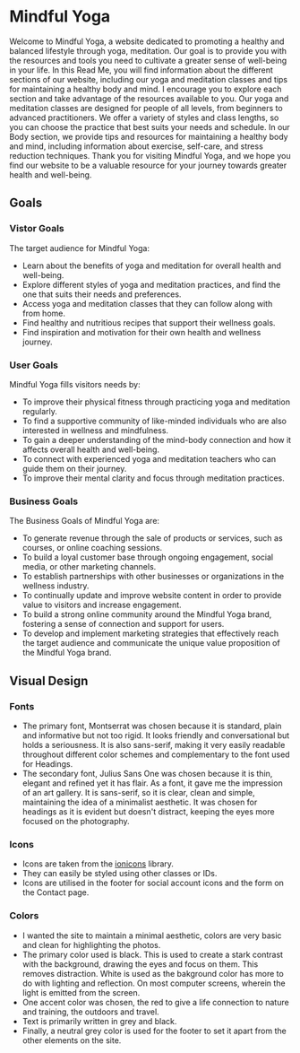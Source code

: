 # Mindful Yoga
Welcome to Mindful Yoga, a website dedicated to promoting a healthy and balanced lifestyle through yoga, meditation. Our goal is to provide you with the resources and tools you need to cultivate a greater sense of well-being in your life.
In this Read Me, you will find information about the different sections of our website, including our yoga and meditation classes and tips for maintaining a healthy body and mind. I encourage you to explore each section and take advantage of the resources available to you.
Our yoga and meditation classes are designed for people of all levels, from beginners to advanced practitioners. We offer a variety of styles and class lengths, so you can choose the practice that best suits your needs and schedule. In our Body section, we provide tips and resources for maintaining a healthy body and mind, including information about exercise, self-care, and stress reduction techniques.
Thank you for visiting Mindful Yoga, and we hope you find our website to be a valuable resource for your journey towards greater health and well-being.

## Goals
### Vistor Goals
The target audience for Mindful Yoga:
*  Learn about the benefits of yoga and meditation for overall health and well-being.
*  Explore different styles of yoga and meditation practices, and find the one that suits their needs and preferences.
*  Access yoga and meditation classes that they can follow along with from home.
*  Find healthy and nutritious recipes that support their wellness goals.
*  Find inspiration and motivation for their own health and wellness journey.

### User Goals
Mindful Yoga fills visitors needs by:
*  To improve their physical fitness through practicing yoga and meditation regularly.
*  To find a supportive community of like-minded individuals who are also interested in wellness and mindfulness.
*  To gain a deeper understanding of the mind-body connection and how it affects overall health and well-being.
*  To connect with experienced yoga and meditation teachers who can guide them on their journey.
*  To improve their mental clarity and focus through meditation practices.

### Business Goals
The Business Goals of Mindful Yoga are:
* To generate revenue through the sale of products or services, such as courses, or online coaching sessions.
* To build a loyal customer base through ongoing engagement, social media, or other marketing channels.
* To establish partnerships with other businesses or organizations in the wellness industry.
* To continually update and improve website content in order to provide value to visitors and increase engagement.
* To build a strong online community around the Mindful Yoga brand, fostering a sense of connection and support for users.
* To develop and implement marketing strategies that effectively reach the target audience and communicate the unique value proposition of the Mindful Yoga brand.


## Visual Design

### Fonts
*  The primary font, Montserrat was chosen because it is standard, plain and informative but not too rigid. It looks friendly and conversational but holds a seriousness. It is also sans-serif, making it very easily readable throughout different color schemes and complementary to the font used for Headings.
* The secondary font, Julius Sans One was chosen because it is thin, elegant and refined yet it has flair. As a font, it gave me the impression of an art gallery. It is sans-serif, so it is clear, clean and simple, maintaining the idea of a minimalist aesthetic. It was chosen for headings as it is evident but doesn't distract, keeping the eyes more focused on the photography.

### Icons
* Icons are taken from  the [ionicons](https://ionic.io/ionicons Icon) library.
* They can easily be styled using other classes or IDs.
* Icons are utilised in the footer for social account icons and the form on the Contact page.


### Colors
* I wanted the site to maintain a minimal aesthetic, colors are very basic and clean for highlighting the photos.
* The primary color used is black. This is used to create a stark contrast with the background, drawing the eyes and focus on them. This removes distraction. White is used as the bakground color has more to do with lighting and reflection. On most computer screens, wherein the light is emitted from the screen.
* One accent color was chosen, the red to give a life connection to nature and training, the outdoors and travel.
* Text is primarily written in grey and black.
* Finally, a neutral grey color is used for the footer to set it apart from the other elements on the site.



